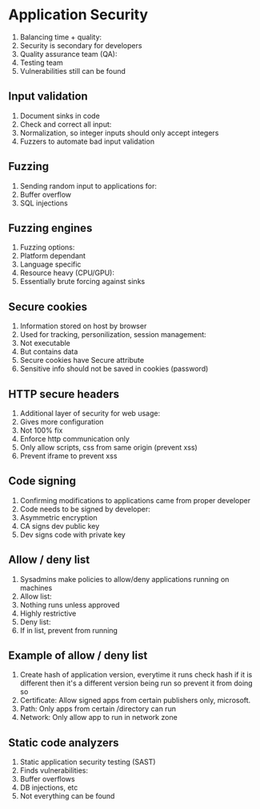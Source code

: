 # Application Security

1. Balancing time + quality:
 1. Security is secondary for developers
1. Quality assurance team (QA):
 1. Testing team
1. Vulnerabilities still can be found

## Input validation

1. Document sinks in code
1. Check and correct all input:
 1. Normalization, so integer inputs should only accept integers
 1. Fuzzers to automate bad input validation

## Fuzzing

1. Sending random input to applications for:
 1. Buffer overflow
 1. SQL injections

## Fuzzing engines

1. Fuzzing options:
 1. Platform dependant
 1. Language specific
1. Resource heavy (CPU/GPU):
 1. Essentially brute forcing against sinks

## Secure cookies

1. Information stored on host by browser
1. Used for tracking, personilization, session management:
 1. Not executable
 1. But contains data
1. Secure cookies have Secure attribute
1. Sensitive info should not be saved in cookies (password)

## HTTP secure headers

1. Additional layer of security for web usage:
 1. Gives more configuration
 1. Not 100% fix
1. Enforce http communication only
1. Only allow scripts, css from same origin (prevent xss)
1. Prevent iframe to prevent xss

## Code signing

1. Confirming modifications to applications came from proper developer
1. Code needs to be signed by developer:
 1. Asymmetric encryption
 1. CA signs dev public key
 1. Dev signs code with private key

## Allow / deny list

1. Sysadmins make policies to allow/deny applications running on machines
1. Allow list:
 1. Nothing runs unless approved
 1. Highly restrictive
1. Deny list:
 1. If in list, prevent from running

## Example of allow / deny list

1. Create hash of application version, everytime it runs check hash if it is
   different then it's a different version being run so prevent it from doing so
1. Certificate: Allow signed apps from certain publishers only, microsoft.
1. Path: Only apps from certain /directory can run
1. Network: Only allow app to run in network zone

## Static code analyzers

1. Static application security testing (SAST)
1. Finds vulnerabilities:
 1. Buffer overflows
 1. DB injections, etc
1. Not everything can be found
